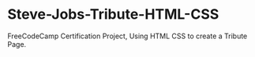 # Steve-Jobs-Tribute-HTML-CSS
FreeCodeCamp Certification Project, Using HTML CSS to create a Tribute Page. 
